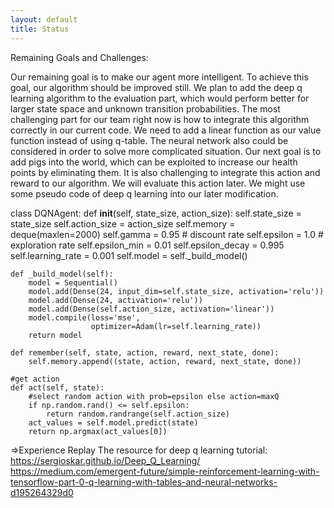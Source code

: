 ```yaml
---
layout: default
title: Status
---
```

Remaining Goals and Challenges: 

Our remaining goal is to make our agent more intelligent. 
To achieve this goal, our algorithm should be improved still. We plan to add the deep q learning algorithm to the evaluation part, which would perform better for larger state space and unknown transition probabilities. The most challenging part for our team right now is how to integrate this algorithm correctly in our current code. We need to add a linear function as our value function instead of using q-table. The neural network also could be considered in order to solve more complicated situation.
Our next goal is to add pigs into the world, which can be exploited to increase our health points by eliminating them. It is also challenging to integrate this action and reward to our algorithm. We will evaluate this action later.
We might use some pseudo code of deep q learning into our later modification.
   
class DQNAgent:
    def __init__(self, state_size, action_size):
        self.state_size = state_size
        self.action_size = action_size
        self.memory = deque(maxlen=2000)
        self.gamma = 0.95    # discount rate
        self.epsilon = 1.0  # exploration rate
        self.epsilon_min = 0.01
        self.epsilon_decay = 0.995
        self.learning_rate = 0.001
        self.model = self._build_model()
        
    def _build_model(self):
        model = Sequential()
        model.add(Dense(24, input_dim=self.state_size, activation='relu'))
        model.add(Dense(24, activation='relu'))
        model.add(Dense(self.action_size, activation='linear'))
        model.compile(loss='mse',
                      optimizer=Adam(lr=self.learning_rate))
        return model
        
    def remember(self, state, action, reward, next_state, done):
        self.memory.append((state, action, reward, next_state, done))

    #get action
    def act(self, state):
        #select random action with prob=epsilon else action=maxQ
        if np.random.rand() <= self.epsilon:
            return random.randrange(self.action_size)
        act_values = self.model.predict(state)
        return np.argmax(act_values[0]) 
=>Experience Replay
The resource for deep q learning tutorial: 
https://sergioskar.github.io/Deep_Q_Learning/
https://medium.com/emergent-future/simple-reinforcement-learning-with-tensorflow-part-0-q-learning-with-tables-and-neural-networks-d195264329d0
